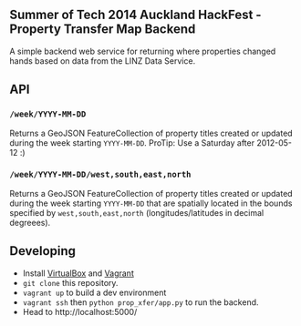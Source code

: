 ## Summer of Tech 2014 Auckland HackFest - Property Transfer Map Backend

A simple backend web service for returning where properties changed hands
based on data from the LINZ Data Service.

## API

### `/week/YYYY-MM-DD`

Returns a GeoJSON FeatureCollection of property titles created or updated
during the week starting `YYYY-MM-DD`. ProTip: Use a Saturday after 2012-05-12 :)

### `/week/YYYY-MM-DD/west,south,east,north`

Returns a GeoJSON FeatureCollection of property titles created or updated
during the week starting `YYYY-MM-DD` that are spatially located in the bounds
specified by `west,south,east,north` (longitudes/latitudes in decimal degreees).

## Developing

* Install [VirtualBox](https://www.virtualbox.org/wiki/Downloads) and [Vagrant](https://www.vagrantup.com/downloads.html)
* `git clone` this repository.
* `vagrant up` to build a dev environment
* `vagrant ssh` then `python prop_xfer/app.py` to run the backend.
* Head to http://localhost:5000/
